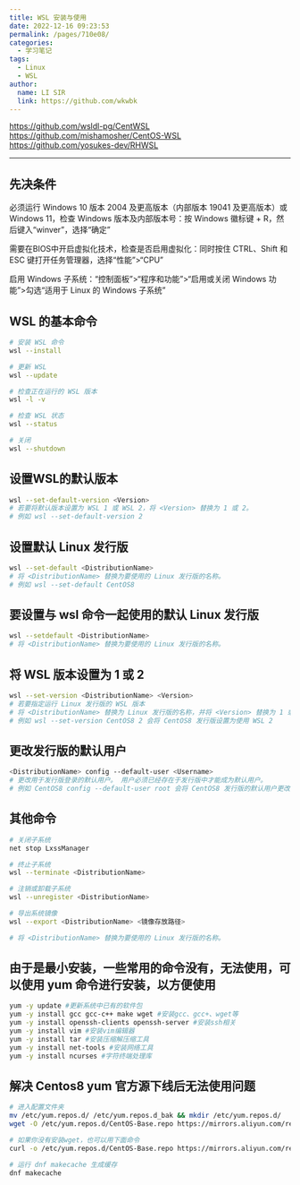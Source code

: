 ```yaml
---
title: WSL 安装与使用
date: 2022-12-16 09:23:53
permalink: /pages/710e08/
categories: 
  - 学习笔记
tags: 
  - Linux
  - WSL
author: 
  name: LI SIR
  link: https://github.com/wkwbk
---
```

<https://github.com/wsldl-pg/CentWSL>  
<https://github.com/mishamosher/CentOS-WSL>  
<https://github.com/yosukes-dev/RHWSL>

<!-- more -->

---

## 先决条件

必须运行 Windows 10 版本 2004 及更高版本（内部版本 19041 及更高版本）或 Windows 11，检查 Windows 版本及内部版本号：按 Windows 徽标键 + R，然后键入“winver”，选择“确定”

需要在BIOS中开启虚拟化技术，检查是否启用虚拟化：同时按住 CTRL、Shift 和 ESC 键打开任务管理器，选择“性能”>“CPU”

启用 Windows 子系统：“控制面板”>“程序和功能”>“启用或关闭 Windows 功能”>勾选“适用于 Linux 的 Windows 子系统”

## WSL 的基本命令

```bash
# 安装 WSL 命令
wsl --install

# 更新 WSL
wsl --update

# 检查正在运行的 WSL 版本
wsl -l -v

# 检查 WSL 状态
wsl --status

# 关闭
wsl --shutdown
```

## 设置WSL的默认版本

```bash
wsl --set-default-version <Version>
# 若要将默认版本设置为 WSL 1 或 WSL 2，将 <Version> 替换为 1 或 2。
# 例如 wsl --set-default-version 2
```

## 设置默认 Linux 发行版

```bash
wsl --set-default <DistributionName>
# 将 <DistributionName> 替换为要使用的 Linux 发行版的名称。
# 例如 wsl --set-default CentOS8
```

## 要设置与 wsl 命令一起使用的默认 Linux 发行版

```bash
wsl --setdefault <DistributionName>
# 将 <DistributionName> 替换为要使用的 Linux 发行版的名称。
```

## 将 WSL 版本设置为 1 或 2

```bash
wsl --set-version <DistributionName> <Version>
# 若要指定运行 Linux 发行版的 WSL 版本
# 将 <DistributionName> 替换为 Linux 发行版的名称，并将 <Version> 替换为 1 或 2。
# 例如 wsl --set-version CentOS8 2 会将 CentOS8 发行版设置为使用 WSL 2
```

## 更改发行版的默认用户

```bash
<DistributionName> config --default-user <Username>
# 更改用于发行版登录的默认用户。 用户必须已经存在于发行版中才能成为默认用户。
# 例如 CentOS8 config --default-user root 会将 CentOS8 发行版的默认用户更改为“root”用户。
```

## 其他命令

```bash
# 关闭子系统
net stop LxssManager

# 终止子系统
wsl --terminate <DistributionName>

# 注销或卸载子系统
wsl --unregister <DistributionName>

# 导出系统镜像
wsl --export <DistributionName> <镜像存放路径>

# 将 <DistributionName> 替换为要使用的 Linux 发行版的名称。
```

## 由于是最小安装，一些常用的命令没有，无法使用，可以使用 yum 命令进行安装，以方便使用

```bash
yum -y update #更新系统中已有的软件包
yum -y install gcc gcc-c++ make wget #安装gcc、gcc+、wget等
yum -y install openssh-clients openssh-server #安装ssh相关
yum -y install vim #安装vim编辑器
yum -y install tar #安装压缩解压缩工具
yum -y install net-tools #安装网络工具
yum -y install ncurses #字符终端处理库
```

## 解决 Centos8 yum 官方源下线后无法使用问题

```bash
# 进入配置文件夹
mv /etc/yum.repos.d/ /etc/yum.repos.d_bak && mkdir /etc/yum.repos.d/
wget -O /etc/yum.repos.d/CentOS-Base.repo https://mirrors.aliyun.com/repo/Centos-vault-8.5.2111.repo

# 如果你没有安装wget，也可以用下面命令
curl -o /etc/yum.repos.d/CentOS-Base.repo https://mirrors.aliyun.com/repo/Centos-vault-8.5.2111.repo

# 运行 dnf makecache 生成缓存
dnf makecache
````
